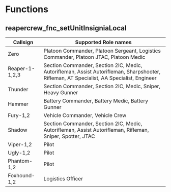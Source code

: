 # Functions

## reapercrew_fnc_setUnitInsigniaLocal

| Callsign | Supported Role names |
|----------|---------------------|
| Zero | Platoon Commander, Platoon Sergeant, Logistics Commander, Platoon JTAC, Platoon Medic |
| Reaper-1-1,2,3 | Section Commander, Section 2IC, Medic, Autorifleman, Assist Autorifleman, Sharpshooter, Rifleman, AT Specialist, AA Specialist, Engineer |
| Thunder | Section Commander, Section 2IC, Medic, Sniper, Heavy Gunner |
| Hammer | Battery Commander, Battery Medic, Battery Gunner |
| Fury-1,2 | Vehicle Commander, Vehicle Crew |
| Shadow | Section Commander, Section 2IC, Medic, Autorifleman, Assist Autorifleman, Rifleman, Sniper, Spotter, JTAC |
| Viper-1,2 | Pilot |
| Ugly-1,2 | Pilot |
| Phantom-1,2 | Pilot |
| Foxhound-1,2 | Logistics Officer |